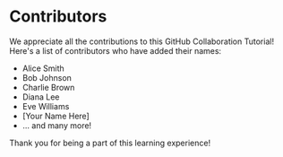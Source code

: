 # Contributors

We appreciate all the contributions to this GitHub Collaboration Tutorial! Here's a list of contributors who have added their names:

- Alice Smith
- Bob Johnson
- Charlie Brown
- Diana Lee
- Eve Williams
- [Your Name Here]
- ... and many more!

Thank you for being a part of this learning experience!